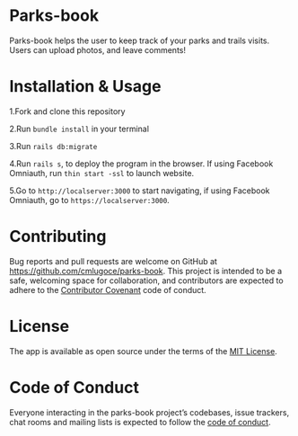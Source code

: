 # Parks-book

Parks-book helps the user to keep track of your parks and trails visits. Users can upload photos, and leave comments!

# Installation & Usage
 1.Fork and clone this repository
 
 2.Run `bundle install` in your terminal
 
 3.Run `rails db:migrate`
 
 4.Run `rails s`, to deploy the program in the browser. If using Facebook Omniauth, run `thin start -ssl` to launch website.
 
 5.Go to `http://localserver:3000` to start navigating, if using Facebook Omniauth, go to `https://localserver:3000`.

# Contributing
Bug reports and pull requests are welcome on GitHub at https://github.com/cmlugoce/parks-book. This project is intended to be a safe, welcoming space for collaboration, and contributors are expected to adhere to the [Contributor Covenant](https://gist.github.com/PurpleBooth/b24679402957c63ec426#contributing) code of conduct.

# License
The app is available as open source under the terms of the [MIT License](https://opensource.org/licenses/MIT).

# Code of Conduct

Everyone interacting in the parks-book project’s codebases, issue trackers, chat rooms and mailing lists is expected to follow the [code of conduct](https://github.com/cmlugoce/wanderer/blob/master/wanderer/CODE_OF_CONDUCT.md).
